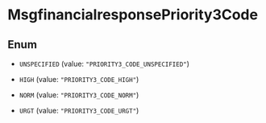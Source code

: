 

# MsgfinancialresponsePriority3Code

## Enum


* `UNSPECIFIED` (value: `"PRIORITY3_CODE_UNSPECIFIED"`)

* `HIGH` (value: `"PRIORITY3_CODE_HIGH"`)

* `NORM` (value: `"PRIORITY3_CODE_NORM"`)

* `URGT` (value: `"PRIORITY3_CODE_URGT"`)



